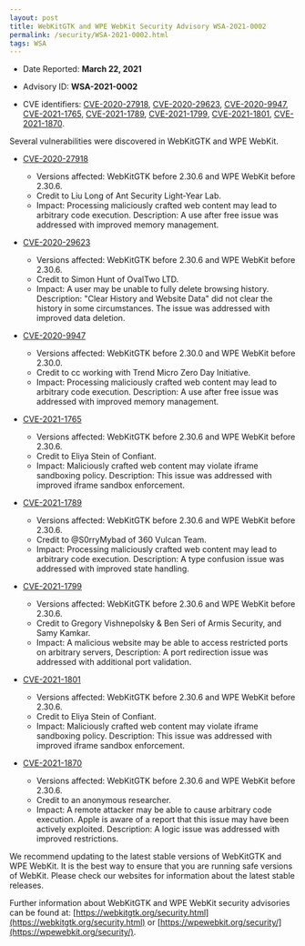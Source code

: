 ```yaml
---
layout: post
title: WebKitGTK and WPE WebKit Security Advisory WSA-2021-0002
permalink: /security/WSA-2021-0002.html
tags: WSA
---
```


* Date Reported: **March 22, 2021**

* Advisory ID: **WSA-2021-0002**

* CVE identifiers: [CVE-2020-27918](#CVE-2020-27918), [CVE-2020-29623](#CVE-2020-29623),
  [CVE-2020-9947](#CVE-2020-9947), [CVE-2021-1765](#CVE-2021-1765),
  [CVE-2021-1789](#CVE-2021-1789), [CVE-2021-1799](#CVE-2021-1799),
  [CVE-2021-1801](#CVE-2021-1801), [CVE-2021-1870](#CVE-2021-1870).


Several vulnerabilities were discovered in WebKitGTK and WPE WebKit.

* <a name="CVE-2020-27918" href="https://cve.mitre.org/cgi-bin/cvename.cgi?name=CVE-2020-27918">CVE-2020-27918</a>
  * Versions affected: WebKitGTK before 2.30.6 and WPE WebKit before
    2.30.6.
  * Credit to Liu Long of Ant Security Light-Year Lab.
  * Impact: Processing maliciously crafted web content may lead to
    arbitrary code execution. Description: A use after free issue was
    addressed with improved memory management.

* <a name="CVE-2020-29623" href="https://cve.mitre.org/cgi-bin/cvename.cgi?name=CVE-2020-29623">CVE-2020-29623</a>
  * Versions affected: WebKitGTK before 2.30.6 and WPE WebKit before
    2.30.6.
  * Credit to Simon Hunt of OvalTwo LTD.
  * Impact: A user may be unable to fully delete browsing history.
    Description: "Clear History and Website Data" did not clear the
    history in some circumstances. The issue was addressed with improved
    data deletion.

* <a name="CVE-2020-9947" href="https://cve.mitre.org/cgi-bin/cvename.cgi?name=CVE-2020-9947">CVE-2020-9947</a>
  * Versions affected: WebKitGTK before 2.30.0 and WPE WebKit before
    2.30.0.
  * Credit to cc working with Trend Micro Zero Day Initiative.
  * Impact: Processing maliciously crafted web content may lead to
    arbitrary code execution. Description: A use after free issue was
    addressed with improved memory management.

* <a name="CVE-2021-1765" href="https://cve.mitre.org/cgi-bin/cvename.cgi?name=CVE-2021-1765">CVE-2021-1765</a>
  * Versions affected: WebKitGTK before 2.30.6 and WPE WebKit before
    2.30.6.
  * Credit to Eliya Stein of Confiant.
  * Impact: Maliciously crafted web content may violate iframe
    sandboxing policy. Description: This issue was addressed with
    improved iframe sandbox enforcement.

* <a name="CVE-2021-1789" href="https://cve.mitre.org/cgi-bin/cvename.cgi?name=CVE-2021-1789">CVE-2021-1789</a>
  * Versions affected: WebKitGTK before 2.30.6 and WPE WebKit before
    2.30.6.
  * Credit to @S0rryMybad of 360 Vulcan Team.
  * Impact: Processing maliciously crafted web content may lead to
    arbitrary code execution. Description: A type confusion issue was
    addressed with improved state handling.

* <a name="CVE-2021-1799" href="https://cve.mitre.org/cgi-bin/cvename.cgi?name=CVE-2021-1799">CVE-2021-1799</a>
  * Versions affected: WebKitGTK before 2.30.6 and WPE WebKit before
    2.30.6.
  * Credit to Gregory Vishnepolsky & Ben Seri of Armis Security, and
    Samy Kamkar.
  * Impact: A malicious website may be able to access restricted ports
    on arbitrary servers, Description: A port redirection issue was
    addressed with additional port validation.

* <a name="CVE-2021-1801" href="https://cve.mitre.org/cgi-bin/cvename.cgi?name=CVE-2021-1801">CVE-2021-1801</a>
  * Versions affected: WebKitGTK before 2.30.6 and WPE WebKit before
    2.30.6.
  * Credit to Eliya Stein of Confiant.
  * Impact: Maliciously crafted web content may violate iframe
    sandboxing policy. Description: This issue was addressed with
    improved iframe sandbox enforcement.

* <a name="CVE-2021-1870" href="https://cve.mitre.org/cgi-bin/cvename.cgi?name=CVE-2021-1870">CVE-2021-1870</a>
  * Versions affected: WebKitGTK before 2.30.6 and WPE WebKit before
    2.30.6.
  * Credit to an anonymous researcher.
  * Impact: A remote attacker may be able to cause arbitrary code
    execution. Apple is aware of a report that this issue may have been
    actively exploited. Description: A logic issue was addressed with
    improved restrictions.


We recommend updating to the latest stable versions of WebKitGTK and WPE
WebKit. It is the best way to ensure that you are running safe versions
of WebKit. Please check our websites for information about the latest
stable releases.

Further information about WebKitGTK and WPE WebKit security advisories can be found at: 
[https://webkitgtk.org/security.html](https://webkitgtk.org/security.html) or [https://wpewebkit.org/security/](https://wpewebkit.org/security/).
